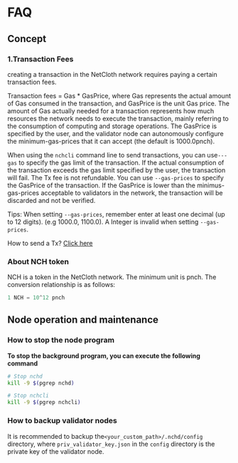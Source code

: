 
# FAQ
## Concept

### 1.Transaction Fees

creating a transaction in the NetCloth network requires paying a certain transaction fees.

Transaction fees = Gas * GasPrice, where Gas represents the actual amount of Gas consumed in the transaction, and GasPrice is the unit Gas price. The amount of Gas actually needed for a transaction represents how much resources the network needs to execute the transaction, mainly referring to the consumption of computing and storage operations. The GasPrice is specified by the user, and the validator node can autonomously configure the minimum-gas-prices that it can accept (the default is 1000.0pnch).

When using the ```nchcli``` command line to send transactions, you can use```---gas``` to specify the gas limit of the transaction. If the actual consumption of the transaction exceeds the gas limit specified by the user, the transaction will fail. The Tx fee is not refundable. You can use ```--gas-prices``` to specify the GasPrice of the transaction. If the GasPrice is lower than the minimus-gas-prices acceptable to validators in the network, the transaction will be discarded and not be verified.

Tips: When setting ```--gas-prices```, remember enter at least one decimal (up to 12 digits). (e.g 1000.0, 1100.0). 
A Integer is invalid when setting ```--gas-prices```.

How to send a Tx? [Click here](../software/nchcli.md)

### About NCH token

NCH is a token in the NetCloth network. The minimum unit is pnch. The conversion relationship is as follows:

```javascript
1 NCH = 10^12 pnch
```

## Node operation and maintenance

### How to stop the node program

**To stop the background program, you can execute the following command**

```bash
# Stop nchd
kill -9 $(pgrep nchd)

# Stop nchcli
kill -9 $(pgrep nchcli)
```

### How to backup validator nodes

It is recommended to backup the```<your_custom_path>/.nchd/config``` directory, where ```priv_validator_key.json``` in the ```config``` directory is the private key of the validator node.

